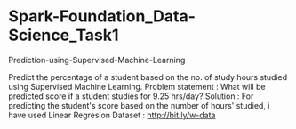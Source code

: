 # Spark-Foundation_Data-Science_Task1

Prediction-using-Supervised-Machine-Learning

Predict the percentage of a student based on the no. of study hours studied using Supervised Machine Learning. Problem statement : What will be predicted score if a student studies for 9.25 hrs/day? Solution : For predicting the student's score based on the number of hours' studied, i have used Linear Regresion Dataset : http://bit.ly/w-data
